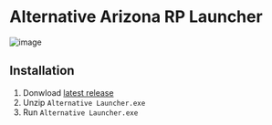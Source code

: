 # Alternative Arizona RP Launcher
![image](https://github.com/user-attachments/assets/b5ef9d90-21d0-49c1-a718-f6d07cd30c9e)

## Installation
1. Donwload [latest release](https://github.com/chaposcripts/arizona-rp-alternative-launcher/releases)
2. Unzip `Alternative Launcher.exe`
3. Run `Alternative Launcher.exe`

